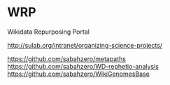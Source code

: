 # WRP
Wikidata Repurposing Portal

http://sulab.org/intranet/organizing-science-projects/ 

https://github.com/sabahzero/metapaths
https://github.com/sabahzero/WD-rephetio-analysis
https://github.com/sabahzero/WikiGenomesBase
